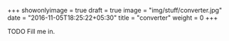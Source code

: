 +++
showonlyimage = true
draft = true
image = "img/stuff/converter.jpg"
date = "2016-11-05T18:25:22+05:30"
title = "converter"
weight = 0
+++

TODO Fill me in.

